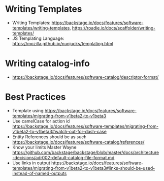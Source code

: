 # Writing Templates
* Writing Templates: https://backstage.io/docs/features/software-templates/writing-templates, https://roadie.io/docs/scaffolder/writing-templates/
* JS Templating Language: https://mozilla.github.io/nunjucks/templating.html

# Writing catalog-info
* https://backstage.io/docs/features/software-catalog/descriptor-format/

# Best Practices
* Template using https://backstage.io/docs/features/software-templates/migrating-from-v1beta2-to-v1beta3
* Use camelCase for action id https://backstage.io/docs/features/software-templates/migrating-from-v1beta2-to-v1beta3#watch-out-for-dash-case
* Entity References should be as such https://backstage.io/docs/features/software-catalog/references/
* Know your limits Master Wayne https://github.com/backstage/backstage/blob/master/docs/architecture-decisions/adr002-default-catalog-file-format.md
* Use links in output https://backstage.io/docs/features/software-templates/migrating-from-v1beta2-to-v1beta3#links-should-be-used-instead-of-named-outputs
